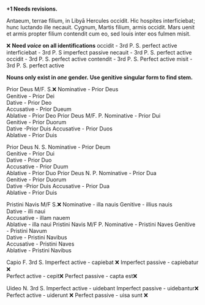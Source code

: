 **+1 Needs revisions.**

Antaeum, terrae filium, in Libyā Hercules occidit.
Hic hospites interficiebat; hunc luctando ille necauit.
Cygnum, Martis filium, armis occidit.
Mars uenit et armis propter filium contendit cum eo, sed Iouis inter eos fulmen misit.

❌ **Need *voice* on all identifications**
occidit - 3rd P. S. perfect active
interficiebat - 3rd P. S imperfect passive
necauit - 3rd P. S. perfect active
occidit - 3rd P. S. perfect active
contendit - 3rd P. S. Perfect active
misit - 3rd P. S. perfect active



**Nouns only exist in *one* gender.**
**Use genitive singular form to find stem.**

Prior Deus M/F. S.❌ 
Nominative -  Prior Deus	 	 
Genitive - Prior Dei 	
Dative - Prior Deo 	 	 
Accusative - Prior Dueum	 	 	 
Ablative - Prior Deo
Prior Deus M/F. P.
Nominative	- Prior Dui 	 	 
Genitive - Prior Duorum 	 
Dative  -Prior Duis 
Accusative - Prior Duos 	 	 
Ablative - Prior Duis

Prior Deus N. S.
Nominative -  Prior Deum	 	 
Genitive - Prior Dui 	 
Dative - Prior Duo 	 	 
Accusative - Prior Duum	 	 	 
Ablative - Prior Duo
Prior Deus N. P.
Nominative	- Prior Dua 	 	 
Genitive - Prior Duorum 	 
Dative  -Prior Duis 
Accusative - Prior Dua	 	 
Ablative - Prior Duis

Pristini Navis M/F S.❌ 
Nominative - illa nauis
Genitive - illius nauis 	 
Dative - illi naui	 	 
Accusative - illam nauem 	 
Ablative - illa naui
Pristini Navis M/F P.
Nominative - Pristini Naves
Genitive - Pristini Navum 	 
Dative - Pristini Navibus	 
Accusative - Pristini Naves 	 	 
Ablative - Pristini Navibus

Capio F. 3rd S.
Imperfect active - capiebat ❌ 
Imperfect passive - capiebatur	❌  
Perfect active - 	 cepit❌ 
Perfect passive - capta est❌ 

Uideo N. 3rd S.
Imperfect active - uidebant
Imperfect passive	- uidebantur❌ 
Perfect active - uiderunt ❌ 
Perfect passive - uisa sunt ❌ 
